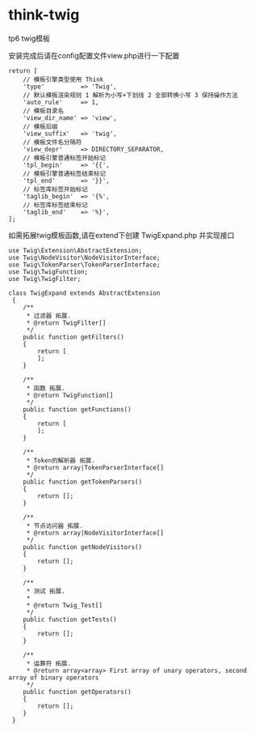 # think-twig
tp6 twig模板

安装完成后请在config配置文件view.php进行一下配置
    
    return [
        // 模板引擎类型使用 Think
        'type'          => 'Twig',
        // 默认模板渲染规则 1 解析为小写+下划线 2 全部转换小写 3 保持操作方法
        'auto_rule'     => 1,
        // 模板目录名
        'view_dir_name' => 'view',
        // 模板后缀
        'view_suffix'   => 'twig',
        // 模板文件名分隔符
        'view_depr'     => DIRECTORY_SEPARATOR,
        // 模板引擎普通标签开始标记
        'tpl_begin'     => '{{',
        // 模板引擎普通标签结束标记
        'tpl_end'       => '}}',
        // 标签库标签开始标记
        'taglib_begin'  => '{%',
        // 标签库标签结束标记
        'taglib_end'    => '%}',
    ];

如需拓展twig模板函数,请在extend下创建 TwigExpand.php 并实现接口
	
	use Twig\Extension\AbstractExtension;
    use Twig\NodeVisitor\NodeVisitorInterface;
    use Twig\TokenParser\TokenParserInterface;
    use Twig\TwigFunction;
    use Twig\TwigFilter;

	class TwigExpand extends AbstractExtension
     {
     	/**
     	 * 过滤器 拓展.
     	 * @return TwigFilter[]
     	 */
     	public function getFilters()
     	{
     		return [
     		];
     	}
     
     	/**
     	 * 函数 拓展.
     	 * @return TwigFunction[]
     	 */
     	public function getFunctions()
     	{
     		return [
     		];
     	}
     
     	/**
     	 * Token的解析器 拓展.
     	 * @return array|TokenParserInterface[]
     	 */
     	public function getTokenParsers()
     	{
     		return [];
     	}
     
     	/**
     	 * 节点访问器 拓展.
     	 * @return array|NodeVisitorInterface[]
     	 */
     	public function getNodeVisitors()
     	{
     		return [];
     	}
     
     	/**
     	 * 测试 拓展.
     	 *
     	 * @return Twig_Test[]
     	 */
     	public function getTests()
     	{
     		return [];
     	}
     
     	/**
     	 * 运算符 拓展.
     	 * @return array<array> First array of unary operators, second array of binary operators
     	 */
     	public function getOperators()
     	{
     		return [];
     	}
     }
